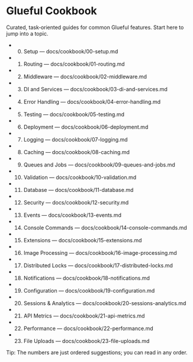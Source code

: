 # Glueful Cookbook

Curated, task‑oriented guides for common Glueful features. Start here to jump into a topic.

- 00. Setup — docs/cookbook/00-setup.md
- 01. Routing — docs/cookbook/01-routing.md
- 02. Middleware — docs/cookbook/02-middleware.md
- 03. DI and Services — docs/cookbook/03-di-and-services.md
- 04. Error Handling — docs/cookbook/04-error-handling.md
- 05. Testing — docs/cookbook/05-testing.md
- 06. Deployment — docs/cookbook/06-deployment.md
- 07. Logging — docs/cookbook/07-logging.md
- 08. Caching — docs/cookbook/08-caching.md
- 09. Queues and Jobs — docs/cookbook/09-queues-and-jobs.md
- 10. Validation — docs/cookbook/10-validation.md
- 11. Database — docs/cookbook/11-database.md
- 12. Security — docs/cookbook/12-security.md
- 13. Events — docs/cookbook/13-events.md
- 14. Console Commands — docs/cookbook/14-console-commands.md
- 15. Extensions — docs/cookbook/15-extensions.md
- 16. Image Processing — docs/cookbook/16-image-processing.md
- 17. Distributed Locks — docs/cookbook/17-distributed-locks.md
- 18. Notifications — docs/cookbook/18-notifications.md
- 19. Configuration — docs/cookbook/19-configuration.md
- 20. Sessions & Analytics — docs/cookbook/20-sessions-analytics.md
- 21. API Metrics — docs/cookbook/21-api-metrics.md
- 22. Performance — docs/cookbook/22-performance.md
- 23. File Uploads — docs/cookbook/23-file-uploads.md

Tip: The numbers are just ordered suggestions; you can read in any order.
